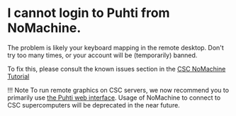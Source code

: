 # I cannot login to Puhti from NoMachine.

The problem is likely your keyboard mapping in the remote desktop. Don't try too many times, or your account will be (temporarily) banned.

To fix this, please consult the known issues section in the [CSC NoMachine Tutorial](../tutorials/nomachine-usage.md)

!!! Note
    To run remote graphics on CSC servers, we now recommend you to primarily use [the Puhti web interface](../../computing/webinterface/). Usage of NoMachine to connect to CSC supercomputers will be deprecated in the near future.
